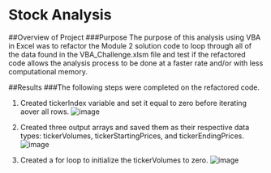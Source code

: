 # Stock Analysis

##Overview of Project
###Purpose
The purpose of this analysis using VBA in Excel was to refactor the Module 2 solution code to loop through all of the data found in the VBA_Challenge.xlsm file and test if the refactored code allows the analysis process to be done at a faster rate and/or with less computational memory.

##Results
###The following steps were completed on the refactored code.

1. Created tickerIndex variable and set it equal to zero before iterating aover all rows.
![image](https://user-images.githubusercontent.com/93107507/142784976-06c8ae25-dfd8-474f-8b00-22233849ff92.png)

2. Created three output arrays and saved them as their respective data types: tickerVolumes, tickerStartingPrices, and tickerEndingPrices.
![image](https://user-images.githubusercontent.com/93107507/142785033-de683755-6cd3-40cb-b77f-f33b80adfdcb.png)

3. Created a for loop to initialize the tickerVolumes to zero.
![image](https://user-images.githubusercontent.com/93107507/142785057-73f2f7cf-d3b2-4d2c-ae46-ca596abfc309.png)








